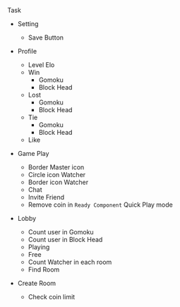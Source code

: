 Task
- Setting
    - Save Button

- Profile
    - Level Elo
    - Win
        - Gomoku
        - Block Head
    - Lost
        - Gomoku
        - Block Head
    - Tie
        - Gomoku
        - Block Head
    - Like

- Game Play
    - Border Master icon
    - Circle icon Watcher
    - Border icon Watcher
    - Chat
    - Invite Friend
    - Remove coin in `Ready Component` Quick Play mode

- Lobby
    - Count user in Gomoku
    - Count user in Block Head
    - Playing
    - Free
    - Count Watcher in each room
    - Find Room

- Create Room
    - Check coin limit